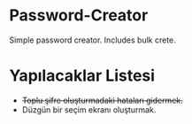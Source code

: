 # Password-Creator
Simple password creator. Includes bulk crete.


# Yapılacaklar Listesi
- ~~Toplu şifre oluşturmadaki hataları gidermek.~~
- Düzgün bir seçim ekranı oluşturmak.
